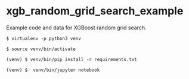 # xgb_random_grid_search_example
Example code and data for XGBoost random grid search.

`$ virtualenv -p python3 venv`

`$ source venv/bin/activate`

`(venv) $ venv/bin/pip install -r requirements.txt`

`(venv) $  venv/bin/jupyter notebook`
